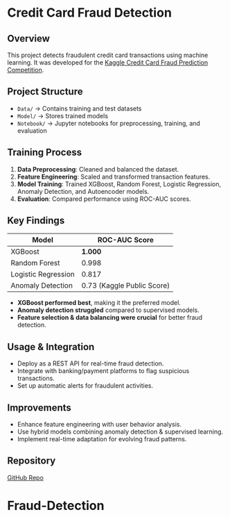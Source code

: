 # **Credit Card Fraud Detection**

## **Overview**
This project detects fraudulent credit card transactions using machine learning. It was developed for the [Kaggle Credit Card Fraud Prediction Competition](https://www.kaggle.com/competitions/credit-card-fraud-prediction/overview).

## **Project Structure**
- `Data/` → Contains training and test datasets
- `Model/` → Stores trained models
- `Notebook/` → Jupyter notebooks for preprocessing, training, and evaluation


## **Training Process**
1. **Data Preprocessing**: Cleaned and balanced the dataset.
2. **Feature Engineering**: Scaled and transformed transaction features.
3. **Model Training**: Trained XGBoost, Random Forest, Logistic Regression, Anomaly Detection, and Autoencoder models.
4. **Evaluation**: Compared performance using ROC-AUC scores.

## **Key Findings**
| Model | ROC-AUC Score |
|--------|--------------|
| XGBoost | **1.000** |
| Random Forest | 0.998 |
| Logistic Regression | 0.817 |
| Anomaly Detection | 0.73 (Kaggle Public Score) |

- **XGBoost performed best**, making it the preferred model.
- **Anomaly detection struggled** compared to supervised models.
- **Feature selection & data balancing were crucial** for better fraud detection.

## **Usage & Integration**
- Deploy as a REST API for real-time fraud detection.
- Integrate with banking/payment platforms to flag suspicious transactions.
- Set up automatic alerts for fraudulent activities.

## **Improvements**
- Enhance feature engineering with user behavior analysis.
- Use hybrid models combining anomaly detection & supervised learning.
- Implement real-time adaptation for evolving fraud patterns.

## **Repository**
[GitHub Repo](https://github.com/teedonk/Fraud-Detection)

# Fraud-Detection
